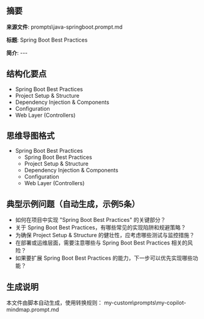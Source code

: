 ## 摘要

**来源文件**: prompts\java-springboot.prompt.md

**标题**: Spring Boot Best Practices

**简介**: ---

## 结构化要点

- Spring Boot Best Practices
- Project Setup & Structure
- Dependency Injection & Components
- Configuration
- Web Layer (Controllers)

## 思维导图格式

- Spring Boot Best Practices
  - Spring Boot Best Practices
  - Project Setup & Structure
  - Dependency Injection & Components
  - Configuration
  - Web Layer (Controllers)

## 典型示例问题（自动生成，示例5条）

- 如何在项目中实现 "Spring Boot Best Practices" 的关键部分？
- 关于 Spring Boot Best Practices，有哪些常见的实现陷阱和规避策略？
- 为确保 Project Setup & Structure 的健壮性，应考虑哪些测试与监控措施？
- 在部署或运维层面，需要注意哪些与 Spring Boot Best Practices 相关的风险？
- 如果要扩展 Spring Boot Best Practices 的能力，下一步可以优先实现哪些功能？

## 生成说明

本文件由脚本自动生成，使用转换规则： my-custom\prompts\my-copilot-mindmap.prompt.md
